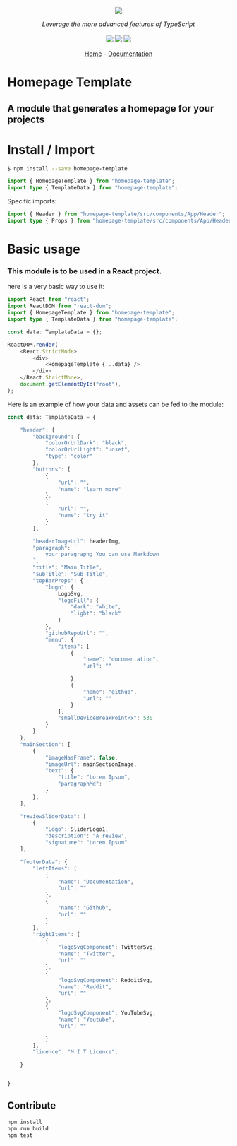 <p align="center">
    <img src="https://user-images.githubusercontent.com/6702424/80216211-00ef5280-863e-11ea-81de-59f3a3d4b8e4.png">  
</p>
<p align="center">
    <i>Leverage the more advanced features of TypeScript</i>
    <br>
    <br>
    <img src="https://github.com/thieryw/homepage-template/workflows/ci/badge.svg?branch=main">
    <img src="https://img.shields.io/npm/dw/homepage-template">
    <img src="https://img.shields.io/npm/l/homepage-template">
</p>
<p align="center">
  <a href="https://github.com/thieryw/homepage-template">Home</a>
  -
  <a href="https://github.com/thieryw/homepage-template">Documentation</a>
</p>

# Homepage Template

## A module that generates a homepage for your projects

# Install / Import

```bash
$ npm install --save homepage-template
```

```typescript
import { HomepageTemplate } from "homepage-template";
import type { TemplateData } from "homepage-template";
```

Specific imports:

```typescript
import { Header } from "homepage-template/src/components/App/Header";
import type { Props } from "homepage-template/src/components/App/Header";
```

# Basic usage

### This module is to be used in a React project.

here is a very basic way to use it:

```typescript
import React from "react";
import ReactDOM from "react-dom";
import { HomepageTemplate } from "homepage-template";
import type { TemplateData } from "homepage-template";

const data: TemplateData = {};

ReactDOM.render(
    <React.StrictMode>
        <div>
            <HomepageTemplate {...data} />
        </div>
    </React.StrictMode>,
    document.getElementById("root"),
);
```

Here is an example of how your data and assets can be fed to the module:

```typescript
const data: TemplateData = {

    "header": {
        "background": {
            "colorOrUrlDark": "black",
            "colorOrUrlLight": "unset",
            "type": "color"
        },
        "buttons": [
            {
                "url": "",
                "name": "learn more"
            },
            {
                "url": "",
                "name": "try it"
            }
        ],

        "headerImageUrl": headerImg,
        "paragraph": `
			your paragraph; You can use Markdown
        `,
        "title": "Main Title",
        "subTitle": "Sub Title",
        "topBarProps": {
            "logo": {
                LogoSvg,
                "logoFill": {
                    "dark": "white",
                    "light": "black"
                }
            },
            "githubRepoUrl": "",
            "menu": {
                "items": [
                    {
                        "name": "documentation",
                        "url": ""

                    },
                    {
                        "name": "github",
                        "url": ""
                    }
                ],
                "smallDeviceBreakPointPx": 530
            }
        }
    },
    "mainSection": [
        {
            "imageHasFrame": false,
            "imageUrl": mainSectionImage,
            "text": {
                "title": "Lorem Ipsum",
                "paragraphMd": ``
            }
        },
    ],

    "reviewSliderData": [
        {
            "Logo": SliderLogo1,
            "description": "A review",
            "signature": "Lorem Ipsum"
    ],

    "footerData": {
        "leftItems": [
            {
                "name": "Documentation",
                "url": ""
            },
            {
                "name": "Github",
                "url": ""
            }
        ],
        "rightItems": [
            {
                "logoSvgComponent": TwitterSvg,
                "name": "Twitter",
                "url": ""
            },
            {
                "logoSvgComponent": RedditSvg,
                "name": "Reddit",
                "url": ""
            },
            {
                "logoSvgComponent": YouTubeSvg,
                "name": "Youtube",
                "url": ""

            }
        ],
        "licence": "M I T Licence",

    }


}
```

## Contribute

```bash
npm install
npm run build
npm test
```

